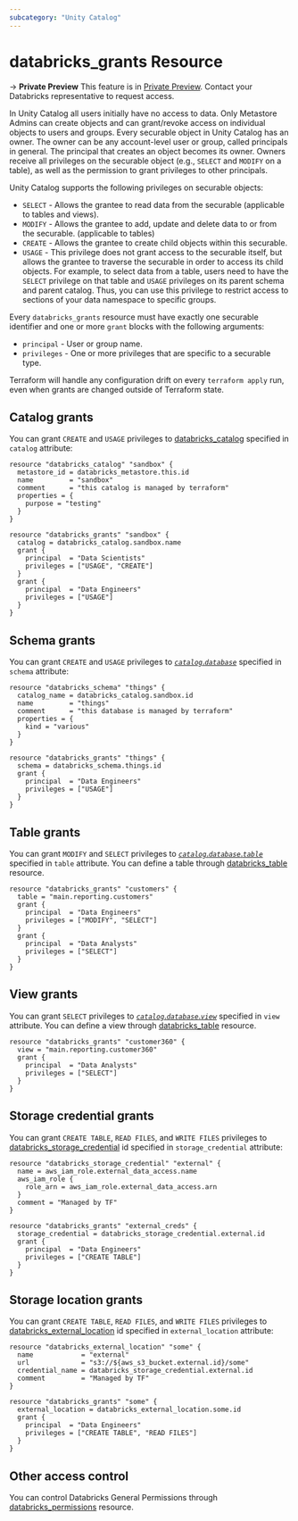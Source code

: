 ```yaml
---
subcategory: "Unity Catalog"
---
```

# databricks_grants Resource

-> **Private Preview** This feature is in [Private Preview](https://docs.databricks.com/release-notes/release-types.html). Contact your Databricks representative to request access. 

In Unity Catalog all users initially have no access to data. Only Metastore Admins can create objects and can grant/revoke access on individual objects to users and groups. Every securable object in Unity Catalog has an owner. The owner can be any account-level user or group, called principals in general. The principal that creates an object becomes its owner. Owners receive all privileges on the securable object (e.g., `SELECT` and `MODIFY` on a table), as well as the permission to grant privileges to other principals.

Unity Catalog supports the following privileges on securable objects:
* `SELECT` - Allows the grantee to read data from the securable (applicable to tables and views).
* `MODIFY` - Allows the grantee to add, update and delete data to or from the securable. (applicable to tables)
* `CREATE` - Allows the grantee to create child objects within this securable.
* `USAGE` - This privilege does not grant access to the securable itself, but allows the grantee to traverse the securable in order to access its child objects. For example, to select data from a table, users need to have the `SELECT` privilege on that table and `USAGE` privileges on its parent schema and parent catalog. Thus, you can use this privilege to restrict access to sections of your data namespace to specific groups.

Every `databricks_grants` resource must have exactly one securable identifier and one or more `grant` blocks with the following arguments:

* `principal` - User or group name.
* `privileges` - One or more privileges that are specific to a securable type.

Terraform will handle any configuration drift on every `terraform apply` run, even when grants are changed outside of Terraform state.

## Catalog grants

You can grant `CREATE` and `USAGE` privileges to [databricks_catalog](catalog.md) specified in `catalog` attribute:

```hcl
resource "databricks_catalog" "sandbox" {
  metastore_id = databricks_metastore.this.id
  name         = "sandbox"
  comment      = "this catalog is managed by terraform"
  properties = {
    purpose = "testing"
  }
}

resource "databricks_grants" "sandbox" {
  catalog = databricks_catalog.sandbox.name
  grant {
    principal  = "Data Scientists"
    privileges = ["USAGE", "CREATE"]
  }
  grant {
    principal  = "Data Engineers"
    privileges = ["USAGE"]
  }
}
```

## Schema grants

You can grant `CREATE` and `USAGE` privileges to [*`catalog`*.*`database`*](schema.md) specified in `schema` attribute:

```hcl
resource "databricks_schema" "things" {
  catalog_name = databricks_catalog.sandbox.id
  name         = "things"
  comment      = "this database is managed by terraform"
  properties = {
    kind = "various"
  }
}

resource "databricks_grants" "things" {
  schema = databricks_schema.things.id
  grant {
    principal  = "Data Engineers"
    privileges = ["USAGE"]
  }
}
```

## Table grants

You can grant `MODIFY` and `SELECT` privileges to [*`catalog`*.*`database`*.*`table`*](table.md) specified in `table` attribute. You can define a table through [databricks_table](table.md) resource.

```hcl
resource "databricks_grants" "customers" {
  table = "main.reporting.customers"
  grant {
    principal  = "Data Engineers"
    privileges = ["MODIFY", "SELECT"]
  }
  grant {
    principal  = "Data Analysts"
    privileges = ["SELECT"]
  }
}
```

## View grants

You can grant `SELECT` privileges to [*`catalog`*.*`database`*.*`view`*](table.md) specified in `view` attribute. You can define a view through [databricks_table](table.md) resource.

```hcl
resource "databricks_grants" "customer360" {
  view = "main.reporting.customer360"
  grant {
    principal  = "Data Analysts"
    privileges = ["SELECT"]
  }
}
```

## Storage credential grants

You can grant `CREATE TABLE`, `READ FILES`, and `WRITE FILES` privileges to [databricks_storage_credential](storage_credential.md) id specified in `storage_credential` attribute:

```hcl
resource "databricks_storage_credential" "external" {
  name = aws_iam_role.external_data_access.name
  aws_iam_role {
    role_arn = aws_iam_role.external_data_access.arn
  }
  comment = "Managed by TF"
}

resource "databricks_grants" "external_creds" {
  storage_credential = databricks_storage_credential.external.id
  grant {
    principal  = "Data Engineers"
    privileges = ["CREATE TABLE"]
  }
}
```

## Storage location grants

You can grant `CREATE TABLE`, `READ FILES`, and `WRITE FILES` privileges to [databricks_external_location](external_location.md) id specified in `external_location` attribute:

```hcl
resource "databricks_external_location" "some" {
  name            = "external"
  url             = "s3://${aws_s3_bucket.external.id}/some"
  credential_name = databricks_storage_credential.external.id
  comment         = "Managed by TF"
}

resource "databricks_grants" "some" {
  external_location = databricks_external_location.some.id
  grant {
    principal  = "Data Engineers"
    privileges = ["CREATE TABLE", "READ FILES"]
  }
}
```

## Other access control

You can control Databricks General Permissions through [databricks_permissions](permissions.md) resource.
